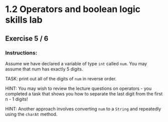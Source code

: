 # 1.2 Operators and boolean logic skills lab
## Exercise 5 / 6
### Instructions:
Assume we have declared a variable of type `int` called `num`. You may assume that num has exactly 5 digits.

TASK: print out all of the digits of `num` in reverse order.

HINT: You may wish to review the lecture questions on operators - you completed a task that shows you how to separate the last digit from the first n - 1 digits!

HINT: Another approach involves converting `num` to a `String` and repeatedly using the `charAt` method.